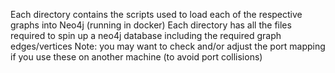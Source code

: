 Each directory contains the scripts used to load each of the respective graphs into Neo4j (running in docker)
Each directory has all the files required to spin up a neo4j database including the required graph edges/vertices
Note: you may want to check and/or adjust the port mapping if you use these on another machine (to avoid port collisions)
